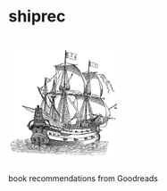 # shiprec
# <img src="img/shiprec.png"  width="200" height="200">

book recommendations from Goodreads